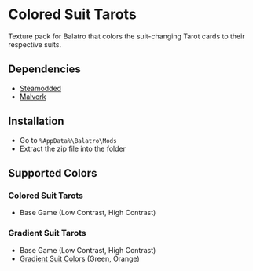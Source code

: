 # Colored Suit Tarots

Texture pack for Balatro that colors the suit-changing Tarot cards to their respective suits.

## Dependencies
- [Steamodded](https://github.com/Steamopollys/Steamodded?tab=readme-ov-file#installation)
- [Malverk](https://github.com/Eremel/Malverk)

## Installation
- Go to `%AppData%\Balatro\Mods`
- Extract the zip file into the folder

## Supported Colors
### Colored Suit Tarots
- Base Game (Low Contrast, High Contrast)

### Gradient Suit Tarots
- Base Game (Low Contrast, High Contrast)
- [Gradient Suit Colors](https://discord.com/channels/1116389027176787968/1221853064475050064) (Green, Orange)


